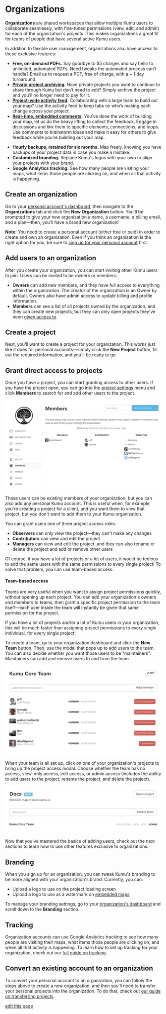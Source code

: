 # Organizations

**Organizations** are shared workspaces that allow multiple Kumu users to collaborate seamlessly, with fine-tuned permissions (view, edit, and admin) for each of the organization's projects. This makes organizations a great fit for teams of people that have several active Kumu users.

In addition to flexible user management, organizations also have access to these exclusive features:
- **Free, on-demand PDFs.** Say goodbye to $5 charges and say hello to unlimited, automated PDFs. Need tweaks the automated process can’t handle? Email us to request a PDF, free of charge, with a ~ 1 day turnaround.
- **[Private project archiving](/guides/archiving-projects.html).** Have private projects you want to continue to share through Kumu but don’t need to edit? Simply archive the project and you’ll no longer need to pay for it.
- **[Project-wide activity feed](/guides/activity-feed.html).** Collaborating with a large team to build out your map? Use the activity feed to keep tabs on who’s making each change across your project.
- **[Real-time, embedded comments](/guides/issues.html).** You’ve done the work of building your map, let us do the heavy lifting to collect the feedback. Engage in discussions and link them to specific elements, connections, and loops. Use comments to brainstorm ideas and make it easy for others to give feedback while you’re building out your map.
<!-- - **[Single sign-on](/guides/single-sign-on.html).** Enable authentication for your organization through your SAML 2.0 provider (only Azure AD supported at this time). -->
<!-- - **Required [multi-factor authentication](/guides/multi-factor-authentication.html).** Multi-factor authentication (MFA) helps keep your account and projects. With an organization, you can require MFA for everyone accessing your projects. -->
- **Hourly backups, retained for six months.** Map freely, knowing you have backups of your project data in case you make a mistake.
- **Customized branding.** Replace Kumu's logos with your own to align your projects with your brand.
- **Google Analytics tracking.** See how many people are visiting your maps, what items those people are clicking on, and when all that activity is happening.


## Create an organization

Go to your [personal account's dashboard](https://kumu.io/dashboard), then navigate to the **Organizations** tab and click the **New Organization** button. You'll be prompted to give your new organization a name, a username, a billing email, and a plan—then, you'll have a brand new organization!

<p class="alert alert-warning">
<b>Note:</b> You need to create a personal account (either free or paid) in order to create and own an organization. Even if you think an organization is the right option for you, be sure to <a class="alert-link" href="https://kumu.io/join">sign up for your personal account</a> first.
</p>


## Add users to an organization

After you create your organization, you can start inviting other Kumu users to join. Users can be invited to be owners or members:

- **Owners** can add new members, and they have full access to everything within the organization. The creator of the organization is an Owner by default. Owners also have admin access to update billing and profile information.
- **Members** can see a list of all projects owned by the organization, and they can create new projects, but they can only open projects they've been [given access to](#grant-direct-access-to-projects).


## Create a project

Next, you'll want to create a project for your organization. This works just like it does for personal accounts—simply click the **New Project** button, fill out the required information, and you'll be ready to go.


## Grant direct access to projects

Once you have a project, you can start granting access to other users. If you have the project open, you can go into the [project settings](/overview/settings.html#project-settings) menu and click **Members** to search for and add other users to the project.

![project add users](/images/organization-project-users.png)

These users can be existing members of your organization, but you can also add any personal Kumu account. This is useful when, for example, you're creating a project for a client, and you want them to view that project, but you don't want to add them to your Kumu organization.

You can grant users one of three project access roles:

- **Observers** can only view the project—they can't make any changes
- **Contributors** can view and edit the project
- **Managers** can view and edit the project, and they can also rename or delete the project and add or remove other users

Of course, if you have a lot of projects or a lot of users, it would be tedious to add the same users with the same permissions to every single project! To solve that problem, you can use team-based access.


#### Team-based access

Teams are very useful when you want to assign project permissions quickly, without opening up each project. You can add your organization's owners and members to teams, then grant a specific project permission to the team itself—each user inside the team will instantly be given that same permission for the project.

If you have a lot of projects and/or a lot of Kumu users in your organization, this will be much faster than assigning project permissions to every single individual, for every single project!

To create a team, go to your organization dashboard and click the **New Team** button. Then, use the modal that pops up to add users to the team. You can also decide whether you want those users to be "maintainers". Maintainers can add and remove users to and from the team.

![team modal](/images/organization-team.png)

When your team is all set up, click on one of your organization's projects to bring up the project access modal. Choose whether the team has no access, view-only access, edit access, or admin access (includes the ability to add users to the project, rename the project, and delete the project).

![organization project team access modal](/images/organization-project-team-access.png)

Now that you've mastered the basics of adding users, check out the next sections to learn how to use other features exclusive to organizations.

<!-- <iframe src="https://player.vimeo.com/video/135484585" width="640" height="360" frameborder="0" webkitallowfullscreen mozallowfullscreen allowfullscreen></iframe>
 -->


## Branding

When you sign up for an organization, you can tweak Kumu's branding to be more aligned with your organization's brand. Currently, you can:

- Upload a logo to use on the project loading screen
- Upload a logo to use as a watermark on [embedded maps](/guides/share-and-embed.html)

To manage your branding settings, go to your [organization's dashboard](/overview/dashboard.html#organization-dashboard) and scroll down to the **Branding** section.


## Tracking

Organization accounts can use Google Analytics tracking to see how many people are visiting their maps, what items those people are clicking on, and when all that activity is happening. To learn how to set up tracking for your organization, check out our [full guide on tracking](/guides/tracking.html).


## Convert an existing account to an organization

To convert your personal account to an organization, you can follow the steps above to create a new organization, and then you'll need to transfer your personal projects into the organization. To do that, check out [our guide on transferring projects](/faq/how-do-i-transfer-a-project.html).



<span class="edit-link"><a href="https://github.com/kumu/docs/blob/master/guides/organizations.md" target="_blank"><i class="fa fa-github"></i> edit this page</a></span>
